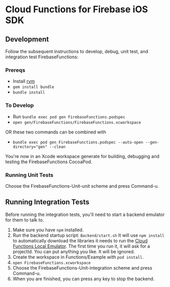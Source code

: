 # Cloud Functions for Firebase iOS SDK

## Development

Follow the subsequent instructions to develop, debug, unit test, and
integration test FirebaseFunctions:

### Prereqs

- Install [rvm](https://rvm.io/rvm/install)
- `gem install bundle`
- `bundle install`

### To Develop

- Run `bundle exec pod gen FirebaseFunctions.podspec`
- `open gen/FirebaseFunctions/FirebaseFunctions.xcworkspace`

OR these two commands can be combined with

- `bundle exec pod gen FirebaseFunctions.podspec --auto-open --gen-directory="gen" --clean`

You're now in an Xcode workspace generate for building, debugging and
testing the FirebaseFunctions CocoaPod.

### Running Unit Tests

Choose the FirebaseFunctions-Unit-unit scheme and press Command-u.

## Running Integration Tests

Before running the integration tests, you'll need to start a backend emulator
for them to talk to.

1.  Make sure you have `npm` installed.
2.  Run the backend startup script: `Backend/start.sh`
    It will use `npm install` to automatically download the libraries it needs
    to run the [Cloud Functions Local Emulator](https://cloud.google.com/functions/docs/emulator).
    The first time you run it, it will ask for a projectId.
    You can put anything you like. It will be ignored.
3.  Create the workspace in Functions/Example with `pod install`.
4.  `open FirebaseFunctions.xcworkspace`
5.  Choose the FirebaseFunctions-Unit-integration scheme and press Command-u.
6.  When you are finished, you can press any key to stop the backend.
